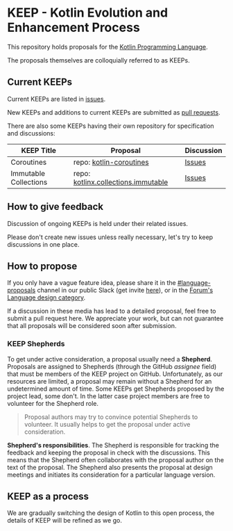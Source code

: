 # KEEP - Kotlin Evolution and Enhancement Process

This repository holds proposals for the [Kotlin Programming Language](https://kotlinlang.org).

The proposals themselves are colloquially referred to as KEEPs. 

## Current KEEPs

Current KEEPs are listed in [issues](https://github.com/Kotlin/KEEP/issues).

New KEEPs and additions to current KEEPs are submitted as [pull requests](https://github.com/Kotlin/KEEP/pulls).

There are also some KEEPs having their own repository for specification and discussions:

| KEEP Title | Proposal | Discussion |
| ---- | -------- | ---------- |
| Coroutines | repo: [kotlin-coroutines](https://github.com/Kotlin/kotlin-coroutines) | [Issues](https://github.com/Kotlin/kotlin-coroutines/issues)
| Immutable Collections | repo: [kotlinx.collections.immutable](https://github.com/Kotlin/kotlinx.collections.immutable/blob/master/proposal.md) | [Issues](https://github.com/Kotlin/kotlinx.collections.immutable/issues)

## How to give feedback

Discussion of ongoing KEEPs is held under their related issues.

Please don't create new issues unless really necessary, let's try to keep discussions in one place.

## How to propose

If you only have a vague feature idea, please share it in the [#language-proposals](https://kotlinlang.slack.com/messages/language-proposals/) channel in our public Slack (get invite [here](http://kotlinslackin.herokuapp.com/)), or in the [Forum's Language design category](https://discuss.kotlinlang.org/c/language-design).

If a discussion in these media has lead to a detailed proposal, feel free to submit a pull request here. We appreciate your work, but can not guarantee that all proposals will be considered soon after submission.

### KEEP Shepherds

To get under active consideration, a proposal usually need a **Shepherd**. Proposals are assigned to Shepherds (through the GitHub *assignee* field) that must be members of the KEEP project on GitHub. Unfortunately, as our resources are limited, a proposal may remain without a Shepherd for an undetermined amount of time. Some KEEPs get Shepherds proposed by the project lead, some don't. In the latter case project members are free to volunteer for the Shepherd role.  

> Proposal authors may try to convince potential Shepherds to volunteer. It usually helps to get the proposal under active consideration. 

**Shepherd's responsibilities**. The Shepherd is responsible for tracking the feedback and keeping the proposal in check with the discussions. This means that the Shepherd often collaborates with the proposal author on the text of the proposal. The Shepherd also presents the proposal at design meetings and initiates its consideration for a particular language version.   

## KEEP as a process

We are gradually switching the design of Kotlin to this open process, the details of KEEP will be refined as we go.
